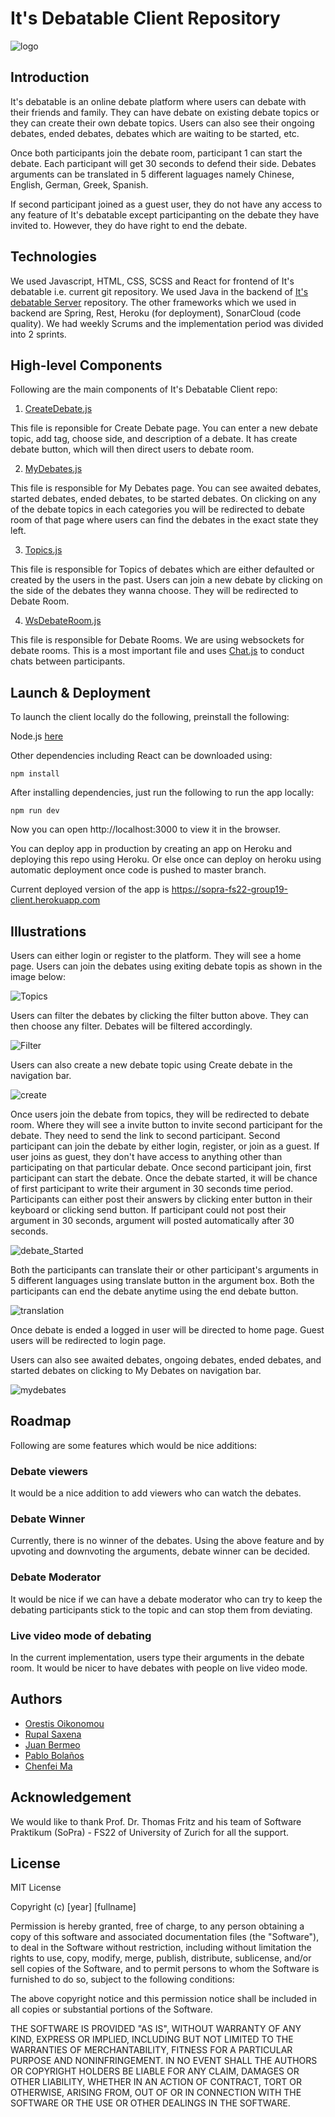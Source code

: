 # It's Debatable Client Repository
![logo](https://github.com/sopra-fs22-group-19/Debatable_Client/blob/master/src/images/logo2.png)
## Introduction
It's debatable is an online debate platform where users can debate with their friends and family. They can have debate on existing debate topics or they can create their own debate topics. Users can also see their ongoing debates, ended debates, debates which are waiting to be started, etc.

Once both participants join the debate room, participant 1 can start the debate. Each participant will get 30 seconds to defend their side. Debates arguments can be translated in 5 different laguages namely Chinese, English, German, Greek, Spanish. 

If second participant joined as a guest user, they do not have any access to any feature of It's debatable except participanting on the debate they have invited to. However, they do have right to end the debate.

## Technologies
We used Javascript, HTML, CSS, SCSS and React for frontend of It's debatable i.e. current git repository. We used Java in the backend of [It's debatable Server](https://github.com/sopra-fs22-group-19/Debatable_Server) repository. The other frameworks which we used in backend are Spring, Rest, Heroku (for deployment), SonarCloud (code quality). We had weekly Scrums and the implementation period was divided into 2 sprints.

## High-level Components
Following are the main components of It's Debatable Client repo:
1. [CreateDebate.js](https://github.com/sopra-fs22-group-19/Debatable_Client/blob/master/src/components/views/CreateDebate.js)

This file is reponsible for Create Debate page. You can enter a new debate topic, add tag, choose side, and description of a debate. It has create debate button, which will then direct users to debate room.

2. [MyDebates.js](https://github.com/sopra-fs22-group-19/Debatable_Client/blob/master/src/components/views/MyDebates.js)

This file is responsible for My Debates page. You can see awaited debates, started debates, ended debates, to be started debates. On clicking on any of the debate topics in each categories you will be redirected to debate room of that page where users can find the debates in the exact state they left.

3. [Topics.js](https://github.com/sopra-fs22-group-19/Debatable_Client/blob/master/src/components/views/Topics.js)

This file is responsible for Topics of debates which are either defaulted or created by the users in the past. Users can join a new debate by clicking on the side of the debates they wanna choose. They will be redirected to Debate Room.

4. [WsDebateRoom.js](https://github.com/sopra-fs22-group-19/Debatable_Client/blob/master/src/components/views/WsDebateRoom.js)

This file is responsible for Debate Rooms. We are using websockets for debate rooms. This is a most important file and uses [Chat.js](https://github.com/sopra-fs22-group-19/Debatable_Client/blob/master/src/components/ui/Chat.js) to conduct chats between participants.


## Launch & Deployment

To launch the client locally do the following, preinstall the following:

Node.js [here](https://nodejs.org/en/)

Other dependencies including React can be downloaded using:
```
npm install
```
After installing dependencies, just run the following to run the app locally:
```
npm run dev
```
Now you can open http://localhost:3000 to view it in the browser.

You can deploy app in production by creating an app on Heroku and deploying this repo using Heroku. Or else once can deploy on heroku using automatic deployment once code is pushed to master branch.

Current deployed version of the app is https://sopra-fs22-group19-client.herokuapp.com
## Illustrations
Users can either login or register to the platform. They will see a home page. Users can join the debates using exiting debate topis as shown in the image below:


![Topics](https://github.com/sopra-fs22-group-19/Debatable_Client/blob/master/src/images/topics.png)


Users can filter the debates by clicking the filter button above. They can then choose any filter. Debates will be filtered accordingly. 


![Filter](https://github.com/sopra-fs22-group-19/Debatable_Client/blob/master/src/images/filter.png)


Users can also create a new debate topic using Create debate in the navigation bar.


![create](https://github.com/sopra-fs22-group-19/Debatable_Client/blob/master/src/images/create_debate.png)


Once users join the debate from topics, they will be redirected to debate room. Where they will see a invite button to invite second participant for the debate. They need to send the link to second participant. Second participant can join the debate by either login, register, or join as a guest. If user joins as guest, they don't have access to anything other than participating on that particular debate. Once second participant join, first participant can start the debate. Once the debate started, it will be chance of first participant to write their argument in 30 seconds time period. Participants can either post their answers by clicking enter button in their keyboard or clicking send button. If participant could not post their argument in 30 seconds, argument will posted automatically after 30 seconds. 


![debate_Started](https://github.com/sopra-fs22-group-19/Debatable_Client/blob/master/src/images/started_debate.png)

Both the participants can translate their or other participant's arguments in 5 different languages using translate button in the argument box. Both the participants can end the debate anytime using the end debate button.

![translation](https://github.com/sopra-fs22-group-19/Debatable_Client/blob/master/src/images/translate_msg.png)

Once debate is ended a logged in user will be directed to home page. Guest users will be redirected to login page.

Users can also see awaited debates, ongoing debates, ended debates, and started debates on clicking to My Debates on navigation bar. 

![mydebates](https://github.com/sopra-fs22-group-19/Debatable_Client/blob/master/src/images/mydebates.png)


## Roadmap
Following are some features which would be nice additions:
### Debate viewers
It would be a nice addition to add viewers who can watch the debates.

### Debate Winner
Currently, there is no winner of the debates. Using the above feature and by upvoting and downvoting the arguments, debate winner can be decided.

### Debate Moderator
It would be nice if we can have a debate moderator who can try to keep the debating participants stick to the topic and can stop them from deviating.

### Live video mode of debating
In the current implementation, users type their arguments in the debate room. It would be nicer to have debates with people on live video mode.

## Authors
* [Orestis Oikonomou](https://github.com/oroikono)
* [Rupal Saxena](https://github.com/rupalsaxena)
* [Juan Bermeo](https://github.com/JdbermeoUZH)
* [Pablo Bolaños](https://github.com/pabsbo)
* [Chenfei Ma](https://github.com/chenfeimauzh)

## Acknowledgement
We would like to thank Prof. Dr. Thomas Fritz and his team of Software Praktikum (SoPra) - FS22 of University of Zurich for all the support. 

## License
MIT License

Copyright (c) [year] [fullname]

Permission is hereby granted, free of charge, to any person obtaining a copy of this software and associated documentation files (the "Software"), to deal in the Software without restriction, including without limitation the rights to use, copy, modify, merge, publish, distribute, sublicense, and/or sell copies of the Software, and to permit persons to whom the Software is furnished to do so, subject to the following conditions:

The above copyright notice and this permission notice shall be included in all copies or substantial portions of the Software.

THE SOFTWARE IS PROVIDED "AS IS", WITHOUT WARRANTY OF ANY KIND, EXPRESS OR IMPLIED, INCLUDING BUT NOT LIMITED TO THE WARRANTIES OF MERCHANTABILITY,
FITNESS FOR A PARTICULAR PURPOSE AND NONINFRINGEMENT. IN NO EVENT SHALL THE AUTHORS OR COPYRIGHT HOLDERS BE LIABLE FOR ANY CLAIM, DAMAGES OR OTHER LIABILITY, WHETHER IN AN ACTION OF CONTRACT, TORT OR OTHERWISE, ARISING FROM, OUT OF OR IN CONNECTION WITH THE SOFTWARE OR THE USE OR OTHER DEALINGS IN THE SOFTWARE.